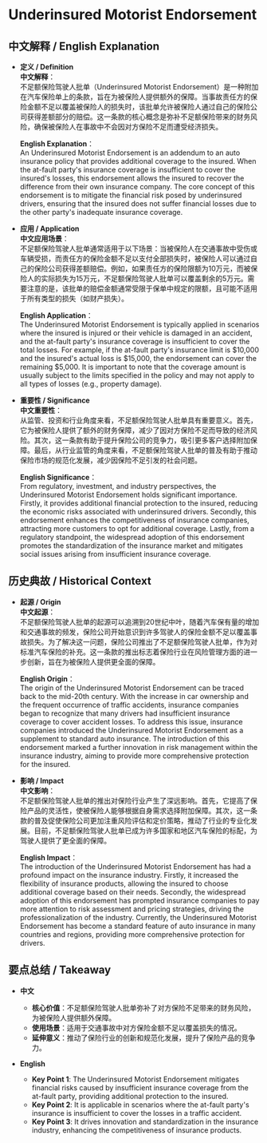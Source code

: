 # Underinsured Motorist Endorsement

## 中文解释 / English Explanation

* **定义 / Definition**  
  **中文解释**：  
  不足额保险驾驶人批单（Underinsured Motorist Endorsement）是一种附加在汽车保险单上的条款，旨在为被保险人提供额外的保障。当事故责任方的保险金额不足以覆盖被保险人的损失时，该批单允许被保险人通过自己的保险公司获得差额部分的赔偿。这一条款的核心概念是弥补不足额保险带来的财务风险，确保被保险人在事故中不会因对方保险不足而遭受经济损失。  

  **English Explanation**：  
  An Underinsured Motorist Endorsement is an addendum to an auto insurance policy that provides additional coverage to the insured. When the at-fault party's insurance coverage is insufficient to cover the insured's losses, this endorsement allows the insured to recover the difference from their own insurance company. The core concept of this endorsement is to mitigate the financial risk posed by underinsured drivers, ensuring that the insured does not suffer financial losses due to the other party's inadequate insurance coverage.

* **应用 / Application**  
  **中文应用场景**：  
  不足额保险驾驶人批单通常适用于以下场景：当被保险人在交通事故中受伤或车辆受损，而责任方的保险金额不足以支付全部损失时，被保险人可以通过自己的保险公司获得差额赔偿。例如，如果责任方的保险限额为10万元，而被保险人的实际损失为15万元，不足额保险驾驶人批单可以覆盖剩余的5万元。需要注意的是，该批单的赔偿金额通常受限于保单中规定的限额，且可能不适用于所有类型的损失（如财产损失）。  

  **English Application**：  
  The Underinsured Motorist Endorsement is typically applied in scenarios where the insured is injured or their vehicle is damaged in an accident, and the at-fault party's insurance coverage is insufficient to cover the total losses. For example, if the at-fault party's insurance limit is $10,000 and the insured's actual loss is $15,000, the endorsement can cover the remaining $5,000. It is important to note that the coverage amount is usually subject to the limits specified in the policy and may not apply to all types of losses (e.g., property damage).

* **重要性 / Significance**  
  **中文重要性**：  
  从监管、投资和行业角度来看，不足额保险驾驶人批单具有重要意义。首先，它为被保险人提供了额外的财务保障，减少了因对方保险不足而导致的经济风险。其次，这一条款有助于提升保险公司的竞争力，吸引更多客户选择附加保障。最后，从行业监管的角度来看，不足额保险驾驶人批单的普及有助于推动保险市场的规范化发展，减少因保险不足引发的社会问题。  

  **English Significance**：  
  From regulatory, investment, and industry perspectives, the Underinsured Motorist Endorsement holds significant importance. Firstly, it provides additional financial protection to the insured, reducing the economic risks associated with underinsured drivers. Secondly, this endorsement enhances the competitiveness of insurance companies, attracting more customers to opt for additional coverage. Lastly, from a regulatory standpoint, the widespread adoption of this endorsement promotes the standardization of the insurance market and mitigates social issues arising from insufficient insurance coverage.

## 历史典故 / Historical Context

* **起源 / Origin**  
  **中文起源**：  
  不足额保险驾驶人批单的起源可以追溯到20世纪中叶，随着汽车保有量的增加和交通事故的频发，保险公司开始意识到许多驾驶人的保险金额不足以覆盖事故损失。为了解决这一问题，保险公司推出了不足额保险驾驶人批单，作为对标准汽车保险的补充。这一条款的推出标志着保险行业在风险管理方面的进一步创新，旨在为被保险人提供更全面的保障。  

  **English Origin**：  
  The origin of the Underinsured Motorist Endorsement can be traced back to the mid-20th century. With the increase in car ownership and the frequent occurrence of traffic accidents, insurance companies began to recognize that many drivers had insufficient insurance coverage to cover accident losses. To address this issue, insurance companies introduced the Underinsured Motorist Endorsement as a supplement to standard auto insurance. The introduction of this endorsement marked a further innovation in risk management within the insurance industry, aiming to provide more comprehensive protection for the insured.

* **影响 / Impact**  
  **中文影响**：  
  不足额保险驾驶人批单的推出对保险行业产生了深远影响。首先，它提高了保险产品的灵活性，使被保险人能够根据自身需求选择附加保障。其次，这一条款的普及促使保险公司更加注重风险评估和定价策略，推动了行业的专业化发展。目前，不足额保险驾驶人批单已成为许多国家和地区汽车保险的标配，为驾驶人提供了更全面的保障。  

  **English Impact**：  
  The introduction of the Underinsured Motorist Endorsement has had a profound impact on the insurance industry. Firstly, it increased the flexibility of insurance products, allowing the insured to choose additional coverage based on their needs. Secondly, the widespread adoption of this endorsement has prompted insurance companies to pay more attention to risk assessment and pricing strategies, driving the professionalization of the industry. Currently, the Underinsured Motorist Endorsement has become a standard feature of auto insurance in many countries and regions, providing more comprehensive protection for drivers.

## 要点总结 / Takeaway

* **中文**  
  - **核心价值**：不足额保险驾驶人批单弥补了对方保险不足带来的财务风险，为被保险人提供额外保障。  
  - **使用场景**：适用于交通事故中对方保险金额不足以覆盖损失的情况。  
  - **延伸意义**：推动了保险行业的创新和规范化发展，提升了保险产品的竞争力。  

* **English**  
  - **Key Point 1**: The Underinsured Motorist Endorsement mitigates financial risks caused by insufficient insurance coverage from the at-fault party, providing additional protection to the insured.  
  - **Key Point 2**: It is applicable in scenarios where the at-fault party's insurance is insufficient to cover the losses in a traffic accident.  
  - **Key Point 3**: It drives innovation and standardization in the insurance industry, enhancing the competitiveness of insurance products.